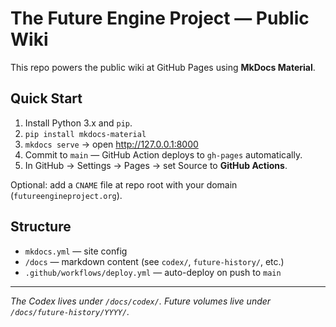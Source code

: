 # The <span class="notranslate"> Future Engine Project </span> — Public Wiki

This repo powers the public wiki at GitHub Pages using **MkDocs Material**.

## Quick Start
1. Install Python 3.x and `pip`.
2. `pip install mkdocs-material`
3. `mkdocs serve`  → open http://127.0.0.1:8000
4. Commit to `main` — GitHub Action deploys to `gh-pages` automatically.
5. In GitHub → Settings → Pages → set Source to **GitHub Actions**.

Optional: add a `CNAME` file at repo root with your domain (`futureengineproject.org`).

## Structure
- `mkdocs.yml` — site config
- `/docs` — markdown content (see `codex/`, `future-history/`, etc.)
- `.github/workflows/deploy.yml` — auto-deploy on push to `main`

---

*The Codex lives under `/docs/codex/`. Future volumes live under `/docs/future-history/YYYY/`.*

